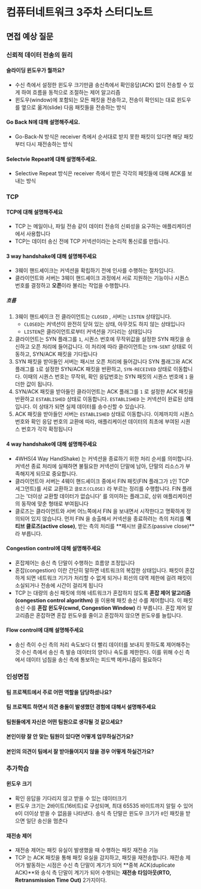 # 컴퓨터네트워크 3주차 스터디노트

## 면접 예상 질문

### 신뢰적 데이터 전송의 원리

#### 슬라이딩 윈도우가 뭘까요?

- 수신 측에서 설정한 윈도우 크기만큼 송신측에서 확인응답(ACK) 없이 전송할 수 있게 하여 흐름을 동적으로 조절하는 제어 알고리즘
- 윈도우(window)에 포함되는 모든 패킷을 전송하고, 전송이 확인되는 대로 윈도우를 옆으로 옮겨(slide) 다음 패킷들을 전송하는 방식

#### Go Back N에 대해 설명해주세요.

- Go-Back-N 방식은 receiver 측에서 순서대로 받지 못한 패킷이 있다면 해당 패킷부터 다시 재전송하는 방식

#### Selectvie Repeat에 대해 설명해주세요.

- Selective Repeat 방식은 receiver 측에서 받은 각각의 패킷들에 대해 ACK를 보내는 방식

### TCP

#### TCP에 대해 설명해주세요

- TCP 는 메일이나, 파일 전송 같이 데이터 전송의 신뢰성을 요구하는 애플리케이션에서 사용합니다
- TCP는 데이터 송신 전에 TCP 커넥션이라는 논리적 통신로를 만듭니다.

#### 3 way handshake에 대해 설명해주세요

- 3웨이 핸드셰이크는 커넥션을 확립하기 전에 인사를 수행하는 절차입니다.
- 클라이언트와 서버는 3웨이 핸드셰이크 과정에서 서로 지원하는 기능이나 시퀀스 번호를 결정하고 **오픈**이라 불리는 작업을 수행합니다.

##### 흐름

1. 3웨이 핸드셰이크 전 클라이언트는 `CLOSED` , 서버는 `LISTEN` 상태입니다.
    - `CLOSED`는 커넥션이 완전히 닫혀 있는 상태, 아무것도 하지 않는 상태입니다
    - `LISTEN`은 클라이언트로부터 커넥션을 기다리는 상태입니다
2. 클라이언트는 SYN 플래그를 `1`, 시퀀스 번호에 무작위값을 설정한 SYN 패킷을 송신하고 오픈 처리에 들어갑니다. 
    이 처리에 따라 클라이언트는 `SYN-SENT` 상태로 이동하고, SYN/ACK 패킷을 기다립니다
3. SYN 패킷을 받아들인 서버는 패시브 오픈 처리에 들어갑니다
    SYN 플래그와 ACK 플래그를 `1`로 설정한 SYN/ACK 패킷을 반환하고, `SYN-RECEIVED` 상태로 이동합니다. 이때의 시퀀스 번호는 무작위, 확인 응답번호는 SYN 패킷의 시퀀스 번호에 `1` 을 더한 값이 됩니다.
4. SYN/ACK 패킷을 받아들인 클라이언트는 ACK 플래그를 `1` 로 설정한 ACK 패킷을 반환하고 `ESTABLISHED` 상태로 이동합니다.
    `ESTABLISHED` 는 커넥션이 완료된 상태입니다. 이 상태가 되면 실제 데이터를 송수신할 수 있습니다.
5. ACK 패킷을 받아들인 서버는 `ESTABLISHED` 상태로 이동합니다. 
    이제까지의 시퀀스 번호와 확인 응답 번호의 교환에 따라, 애플리케이션 데이터의 최초에 부여된 시퀀스 번호가 각각 확정됩니다

#### 4 way handshake에 대해 설명해주세요

- 4WHS(4 Way HandShake) 는 커넥션을 종료하기 위한 처리 순서를 의미합니다. 커넥션 종료 처리에 실패하면 불필요한 커넥션이 단말에 남아, 단말의 리소스가 부족해지게 되므로 중요합니다.
- 클라이언트아 서버는 4웨이 핸드셰이크 중에서 FIN 패킷(FIN 플래그가 `1`인 TCP 세그먼트)를 서로 교환하고 `클로즈(CLOSE)` 라 부르는 정리를 수행합니다.
    FIN 플래그는 '더이상 교환할 데이터가 없습니다' 를 의미하는 플래그로, 상위 애플리케이션의 동작에 맞춘 형태로 부여됩니다
- 클로즈는 클라이언트와 서버 어느쪽에서 FIN 을 보내면서 시작한다고 명확하게 정의되어 있지 않습니다. 먼저 FIN 을 송출해서 커넥션을 종료하려는 측의 처리를 **액티브 클로즈(active close)**, 받는 측의 처리를 **패시브 클로즈(passive close)**라 부릅니다.



#### Congestion control에 대해 설명해주세요

- 혼잡제어는 송신 측 단말이 수행하는 흐름양 조정입니다
- 혼잡(congestion) 이란 간단히 말하면 네트워크의 복잡한 상태입니다. 패킷이 혼잡하게 되면 네트워크 기기가 처리할 수 없게 되거나 회선의 대역 제한에 걸려 패킷이 소실되거나 전송에 시간이 걸리게 됩니다
- TCP 는 대량의 송신 패킷에 의해 네트워크가 혼잡하지 않도록 **혼잡 제어 알고리즘(congestion control algorithm)** 을 이용해 패킷 송신 수를 제어합니다. 이 패킷 송신 수를 **혼잡 윈도우(cwnd, Congestion Window)** 라 부릅니다. 혼잡 제어 알고리즘은 혼잡하면 혼잡 윈도우를 줄이고 혼잡하지 않으면 윈도우를 늘립니다.

#### Flow control에 대해 설명해주세요

- 송신 측이 수신 측의 처리 속도보다 더 빨리 데이터를 보내지 못하도록 제어해주는 것
    수신 측에서 송신 측 발송 데이터의 양이나 속도를 제한한다. 이를 위해 수신 측에서 데이터 넘침을 송신 측에 통보하는 피드백 메커니즘이 필요하다

### 인성면접

#### 팀 프로젝트에서 주로 어떤 역할을 담당하셨나요?

#### 팀 프로젝트 하면서 의견 충돌이 발생했던 경험에 대해서 설명해주세요

#### 팀원들에게 자신은 어떤 팀원으로 생각될 것 같으세요?

#### 본인이랑 잘 안 맞는 팀원이 있다면 어떻게 업무하실건가요?

#### 본인의 의견이 팀에서 잘 받아들여지지 않을 경우 어떻게 하실건가요?

### 추가학습

#### 윈도우 크기

- 확인 응답을 기다리지 않고 받을 수 있는 데이터크기
- 윈도우 크기는 2바이트(16비트)로 구성되며, 최대 65535 바이트까지 알릴 수 있어 `0`이 더이상 받을 수 없음을 나타낸다. 송식 측 단말은 윈도우 크기가 `0`인 패킷을 받으면 일단 송신을 멈춘다

#### 재전송 제어

- 재전송 제어는 패킷 유실이 발생했을 때 수행하는 패킷 재전송 기능
- TCP 는 ACK 패킷을 통해 패킷 유실을 감지하고, 패킷을 재전송합니다.
    재전송 제어가 발동하는 시점은 수신 측 단말이 계기가 되어 **중복 ACK(duplicate ACK)**와 송식 측 단말이 계기가 되어 수행되는 **재전송 타임아웃(RTO, Retransmission Time Out)** 2가지이다.

